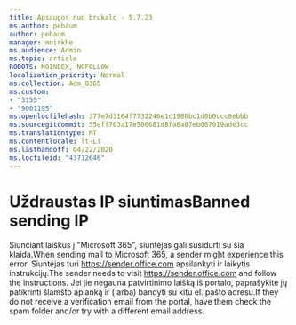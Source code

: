 ```yaml
---
title: Apsaugos nuo brukalo - 5.7.23
ms.author: pebaum
author: pebaum
manager: mnirkhe
ms.audience: Admin
ms.topic: article
ROBOTS: NOINDEX, NOFOLLOW
localization_priority: Normal
ms.collection: Adm_O365
ms.custom:
- "3155"
- "9001195"
ms.openlocfilehash: 377e7d3164f7732246e1c1980bc1d0b0ccc8ebbb
ms.sourcegitcommit: 55eff703a17e500681d8fa6a87eb067019ade3cc
ms.translationtype: MT
ms.contentlocale: lt-LT
ms.lasthandoff: 04/22/2020
ms.locfileid: "43712646"
---
```

# <a name="banned-sending-ip"></a><span data-ttu-id="20ca8-102">Uždraustas IP siuntimas</span><span class="sxs-lookup"><span data-stu-id="20ca8-102">Banned sending IP</span></span>

<span data-ttu-id="20ca8-103">Siunčiant laiškus į "Microsoft 365", siuntėjas gali susidurti su šia klaida.</span><span class="sxs-lookup"><span data-stu-id="20ca8-103">When sending mail to Microsoft 365, a sender might experience this error.</span></span> <span data-ttu-id="20ca8-104">Siuntėjas turi https://sender.office.com apsilankyti ir laikytis instrukcijų.</span><span class="sxs-lookup"><span data-stu-id="20ca8-104">The sender needs to visit https://sender.office.com and follow the instructions.</span></span>  <span data-ttu-id="20ca8-105">Jei jie negauna patvirtinimo laišką iš portalo, paprašykite jų patikrinti šlamšto aplanką ir ( arba) bandyti su kitu el. pašto adresu.</span><span class="sxs-lookup"><span data-stu-id="20ca8-105">If they do not receive a verification email from the portal, have them check the spam folder and/or try with a different email address.</span></span>
